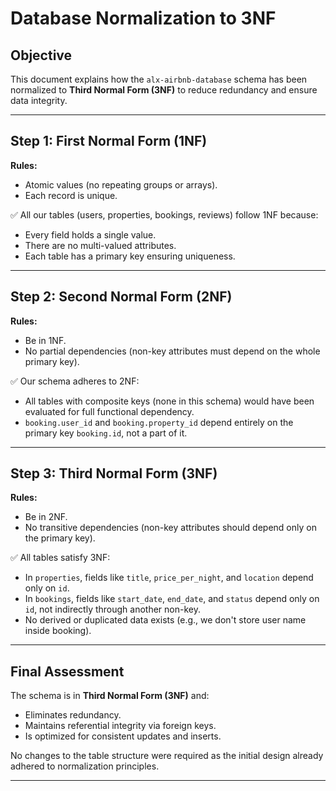 # Database Normalization to 3NF

## Objective

This document explains how the `alx-airbnb-database` schema has been normalized to **Third Normal Form (3NF)** to reduce redundancy and ensure data integrity.

---

## Step 1: First Normal Form (1NF)

**Rules:**
- Atomic values (no repeating groups or arrays).
- Each record is unique.

✅ All our tables (users, properties, bookings, reviews) follow 1NF because:
- Every field holds a single value.
- There are no multi-valued attributes.
- Each table has a primary key ensuring uniqueness.

---

## Step 2: Second Normal Form (2NF)

**Rules:**
- Be in 1NF.
- No partial dependencies (non-key attributes must depend on the whole primary key).

✅ Our schema adheres to 2NF:
- All tables with composite keys (none in this schema) would have been evaluated for full functional dependency.
- `booking.user_id` and `booking.property_id` depend entirely on the primary key `booking.id`, not a part of it.

---

## Step 3: Third Normal Form (3NF)

**Rules:**
- Be in 2NF.
- No transitive dependencies (non-key attributes should depend only on the primary key).

✅ All tables satisfy 3NF:
- In `properties`, fields like `title`, `price_per_night`, and `location` depend only on `id`.
- In `bookings`, fields like `start_date`, `end_date`, and `status` depend only on `id`, not indirectly through another non-key.
- No derived or duplicated data exists (e.g., we don't store user name inside booking).

---

## Final Assessment

The schema is in **Third Normal Form (3NF)** and:
- Eliminates redundancy.
- Maintains referential integrity via foreign keys.
- Is optimized for consistent updates and inserts.

No changes to the table structure were required as the initial design already adhered to normalization principles.

---

